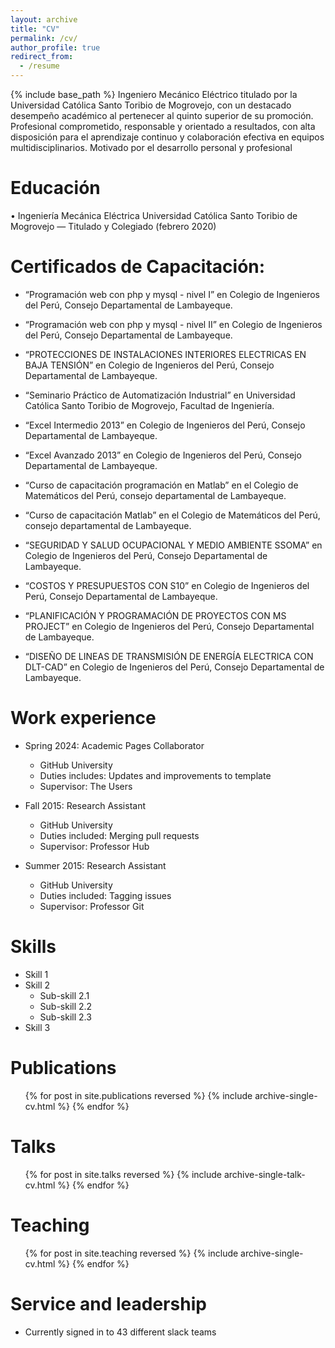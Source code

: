 ```yaml
---
layout: archive
title: "CV"
permalink: /cv/
author_profile: true
redirect_from:
  - /resume
---
```


{% include base_path %}
Ingeniero Mecánico Eléctrico titulado por la Universidad Católica Santo Toribio de Mogrovejo, con un destacado desempeño académico al pertenecer al quinto superior de su promoción. Profesional comprometido, responsable y orientado a resultados, con alta disposición para el aprendizaje continuo y colaboración efectiva en equipos multidisciplinarios. Motivado por el desarrollo personal y profesional

Educación
======
•	Ingeniería Mecánica Eléctrica
Universidad Católica Santo Toribio de Mogrovejo — Titulado y Colegiado (febrero 2020)

Certificados de Capacitación:
======
* “Programación web con php y mysql - nivel I” en Colegio de Ingenieros del Perú, Consejo Departamental de Lambayeque.

* “Programación web con php y mysql - nivel II” en Colegio de Ingenieros del Perú, Consejo Departamental de Lambayeque.

* “PROTECCIONES DE INSTALACIONES INTERIORES ELECTRICAS EN BAJA TENSIÓN” en Colegio de Ingenieros del Perú, Consejo Departamental de Lambayeque.

* “Seminario Práctico de Automatización Industrial” en Universidad Católica Santo Toribio de Mogrovejo, Facultad de Ingeniería. 

* “Excel Intermedio 2013” en Colegio de Ingenieros del Perú, Consejo Departamental de Lambayeque. 

* “Excel Avanzado 2013” en Colegio de Ingenieros del Perú, Consejo Departamental de Lambayeque. 

* “Curso de capacitación programación en Matlab” en el Colegio de Matemáticos del Perú, consejo departamental de Lambayeque.

* “Curso de capacitación Matlab” en el Colegio de Matemáticos del Perú, consejo departamental de Lambayeque.

* “SEGURIDAD Y SALUD OCUPACIONAL Y MEDIO AMBIENTE SSOMA” en Colegio de Ingenieros del Perú, Consejo Departamental de Lambayeque.

* “COSTOS Y PRESUPUESTOS CON S10” en Colegio de Ingenieros del Perú, Consejo Departamental de Lambayeque.

* “PLANIFICACIÓN Y PROGRAMACIÓN DE PROYECTOS CON MS PROJECT” en Colegio de Ingenieros del Perú, Consejo Departamental de Lambayeque.

* “DISEÑO DE LINEAS DE TRANSMISIÓN DE ENERGÍA ELECTRICA CON DLT-CAD” en Colegio de Ingenieros del Perú, Consejo Departamental de Lambayeque.


Work experience
======
* Spring 2024: Academic Pages Collaborator
  * GitHub University
  * Duties includes: Updates and improvements to template
  * Supervisor: The Users

* Fall 2015: Research Assistant
  * GitHub University
  * Duties included: Merging pull requests
  * Supervisor: Professor Hub

* Summer 2015: Research Assistant
  * GitHub University
  * Duties included: Tagging issues
  * Supervisor: Professor Git
  
Skills
======
* Skill 1
* Skill 2
  * Sub-skill 2.1
  * Sub-skill 2.2
  * Sub-skill 2.3
* Skill 3

Publications
======
  <ul>{% for post in site.publications reversed %}
    {% include archive-single-cv.html %}
  {% endfor %}</ul>
  
Talks
======
  <ul>{% for post in site.talks reversed %}
    {% include archive-single-talk-cv.html  %}
  {% endfor %}</ul>
  
Teaching
======
  <ul>{% for post in site.teaching reversed %}
    {% include archive-single-cv.html %}
  {% endfor %}</ul>
  
Service and leadership
======
* Currently signed in to 43 different slack teams

